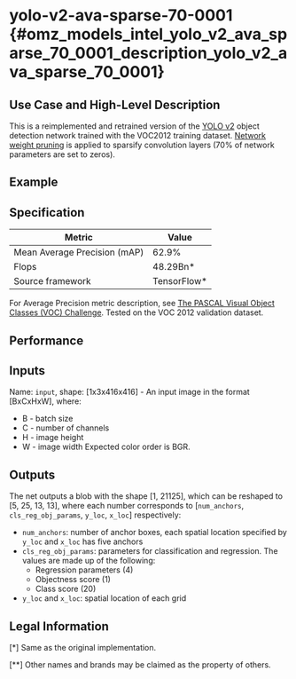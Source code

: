 # yolo-v2-ava-sparse-70-0001 {#omz_models_intel_yolo_v2_ava_sparse_70_0001_description_yolo_v2_ava_sparse_70_0001}

## Use Case and High-Level Description

This is a reimplemented and retrained version of the [YOLO v2](https://arxiv.org/abs/1612.08242) object detection network trained with the VOC2012 training dataset.
[Network weight pruning](https://arxiv.org/abs/1710.01878) is applied to sparsify convolution layers (70% of network parameters are set to zeros).

## Example

## Specification

| Metric                       | Value        |
|------------------------------|--------------|
| Mean Average Precision (mAP) | 62.9%        |
| Flops                        | 48.29Bn*     |
| Source framework             | TensorFlow\* |

For Average Precision metric description, see [The PASCAL Visual Object Classes (VOC) Challenge](http://host.robots.ox.ac.uk/pascal/VOC/pubs/everingham10.pdf).
Tested on the VOC 2012 validation dataset.

## Performance

## Inputs

Name: `input`, shape: [1x3x416x416] - An input image in the format [BxCxHxW],
where:
  - B - batch size
  - C - number of channels
  - H - image height
  - W - image width
Expected color order is BGR.

## Outputs

The net outputs a blob with the shape [1, 21125], which can be reshaped to [5, 25, 13, 13],
where each number corresponds to [`num_anchors`, `cls_reg_obj_params`, `y_loc`, `x_loc`] respectively:
- `num_anchors`: number of anchor boxes, each spatial location specified by `y_loc` and `x_loc` has five anchors
- `cls_reg_obj_params`: parameters for classification and regression. The values are made up of the following:
  * Regression parameters (4)
  * Objectness score (1)
  * Class score (20)
- `y_loc` and `x_loc`: spatial location of each grid

## Legal Information
[*] Same as the original implementation.

[**] Other names and brands may be claimed as the property of others.
